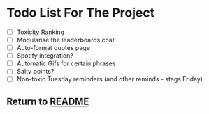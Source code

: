 # Todo List For The Project

- [ ] Toxicity Ranking
- [ ] Modularise the leaderboards chat
- [ ] Auto-format quotes page
- [ ] Spotify integration?
- [ ] Automatic Gifs for certain phrases
- [ ] Salty points?
- [ ] Non-toxic Tuesday reminders (and other reminds - stags Friday)

## Return to [README](https://github.com/MMRREE/BKKKDiscordBot/blob/master/README.md)
